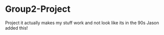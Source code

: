 # Group2-Project
Project
it actually makes my stuff work and not look like its in the 90s 
Jason added this!